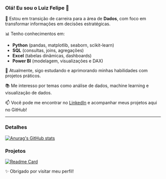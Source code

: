 ### Olá! Eu sou o Luiz Felipe 👋

🎯 Estou em transição de carreira para a área de **Dados**, com foco em transformar informações em decisões estratégicas.

📊 Tenho conhecimentos em:
- **Python** (pandas, matplotlib, seaborn, scikit-learn)
- **SQL** (consultas, joins, agregações)
- **Excel** (tabelas dinâmicas, dashboards)
- **Power BI** (modelagem, visualizações e DAX)

🌱 Atualmente, sigo estudando e aprimorando minhas habilidades com projetos práticos.

📚 Me interesso por temas como análise de dados, machine learning e visualização de dados.

📫 Você pode me encontrar no [LinkedIn](https://www.linkedin.com/in/luiz-felipe-gomes-de-carvalho-dataanalytics/) e acompanhar meus projetos aqui no GitHub!

---

### Detalhes

[![Anurag's GitHub stats](https://github-readme-stats.vercel.app/api?username=luizzfelipeh&show_icons=true&theme=dark)](https://github.com/anuraghazra/github-readme-stats)

### Projetos

[![Readme Card](https://github-readme-stats.vercel.app/api/pin/?username=luizzfelipeh&repo=projeto_ebac_parceria.github.io&theme=dark)](https://github.com/anuraghazra/github-readme-stats)

✨ Obrigado por visitar meu perfil!
